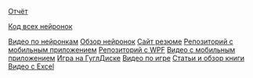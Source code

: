 <p><a href="https://docs.google.com/document/d/1Wg_BChoGUx8D4bd0jIf-HQXVNMDAtBwy/edit?usp=drivesdk&ouid=117718695914833510081&rtpof=true&sd=true">Отчёт</a></p>
<p><a href="https://github.com/Avar1tia/neironki/blob/main/README.md">Код всех нейронок</a></p>
<a href="https://drive.google.com/drive/folders/1NTRZH0bEXG7-j1y_SJ5-eNGL5lPUO8aJ?usp=sharing">Видео по нейронкам</a>
<a href="https://drive.google.com/file/d/11T5D75gj5bwEBgnvhfSvD01v9AX1-0iv/view?usp=sharing">Обзор нейронок</a>
<a href="https://colab.research.google.com/drive/1kQ-ZN5I9L9k2pR597iqDkVnStrzTNs2E?hl=ru">Сайт резюме</a>
<a href="https://github.com/Avar1tia/gigacomob">Репозиторий с мобильным приложением</a>
<a href="https://github.com/Avar1tia/gigacofinal">Репозиторий с WPF</a>
<a href="https://drive.google.com/file/d/1vAO26okfbTXp08p_z1mZwtaX7P-sir6L/view?usp=sharing">Видео с мобильным приложением</a>
<a href="https://drive.google.com/drive/folders/12LZbORLwBaa77ZqYaSC3QpAuS8bF5qPa?usp=sharing">Игра на ГуглДиске</a>
<a href="https://drive.google.com/file/d/1UmInDvqRRQwg7o2QLnaCoz-mZBMBdRrF/view?usp=sharing">Видео по игре</a>
<a href="https://drive.google.com/drive/folders/1ZAG7th84APW9c6flozvITcs8XMVGN5wb?usp=sharing">Статьи и обзор книги</a>
<a href="https://drive.google.com/file/d/17z0qwyviMT6a3rUYtG-MCNM34Rk9IDfd/view?usp=sharing">Видео с Excel</a>
